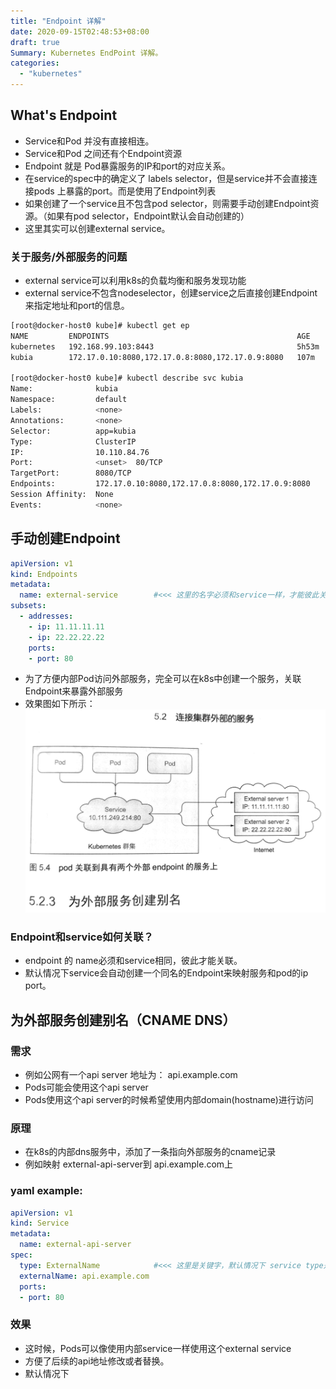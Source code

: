 ```yaml
---
title: "Endpoint 详解"
date: 2020-09-15T02:48:53+08:00
draft: true
Summary: Kubernetes EndPoint 详解。
categories:
  - "kubernetes"
---
```


## What's Endpoint
* Service和Pod 并没有直接相连。
* Service和Pod 之间还有个Endpoint资源
* Endpoint 就是 Pod暴露服务的IP和port的对应关系。
* 在service的spec中的确定义了 labels selector，但是service并不会直接连接pods 上暴露的port。而是使用了Endpoint列表
* 如果创建了一个service且不包含pod selector，则需要手动创建Endpoint资源。（如果有pod selector，Endpoint默认会自动创建的）
* 这里其实可以创建external service。

### 关于服务/外部服务的问题
  * external  service可以利用k8s的负载均衡和服务发现功能
  * external service不包含nodeselector，创建service之后直接创建Endpoint来指定地址和port的信息。
  
```bash
[root@docker-host0 kube]# kubectl get ep
NAME         ENDPOINTS                                          AGE
kubernetes   192.168.99.103:8443                                5h53m
kubia        172.17.0.10:8080,172.17.0.8:8080,172.17.0.9:8080   107m

[root@docker-host0 kube]# kubectl describe svc kubia
Name:              kubia
Namespace:         default
Labels:            <none>
Annotations:       <none>
Selector:          app=kubia
Type:              ClusterIP
IP:                10.110.84.76
Port:              <unset>  80/TCP
TargetPort:        8080/TCP
Endpoints:         172.17.0.10:8080,172.17.0.8:8080,172.17.0.9:8080
Session Affinity:  None
Events:            <none>
```
## 手动创建Endpoint
```yaml
apiVersion: v1
kind: Endpoints
metadata:
  name: external-service        #<<< 这里的名字必须和service一样，才能彼此关联
subsets:
  - addresses:
    - ip: 11.11.11.11
    - ip: 22.22.22.22
    ports:
    - port: 80 
```
* 为了方便内部Pod访问外部服务，完全可以在k8s中创建一个服务，关联Endpoint来暴露外部服务
* 效果图如下所示：
![cc6e23a557ce8f2fb7067cc5c6b29b6c.png](ep.png)
### Endpoint和service如何关联？
* endpoint 的 name必须和service相同，彼此才能关联。
* 默认情况下service会自动创建一个同名的Endpoint来映射服务和pod的ip port。

## 为外部服务创建别名（CNAME DNS）
### 需求
* 例如公网有一个api server 地址为： api.example.com
* Pods可能会使用这个api server
* Pods使用这个api server的时候希望使用内部domain(hostname)进行访问
### 原理
* 在k8s的内部dns服务中，添加了一条指向外部服务的cname记录
* 例如映射 external-api-server到 api.example.com上

### yaml example:
```yaml
apiVersion: v1
kind: Service
metadata:
  name: external-api-server
spec:
  type: ExternalName            #<<< 这里是关键字，默认情况下 service type是ClusterIP，因为会有selector和Endpoint
  externalName: api.example.com
  ports:
  - port: 80
```
### 效果
* 这时候，Pods可以像使用内部service一样使用这个external service
* 方便了后续的api地址修改或者替换。
* 默认情况下